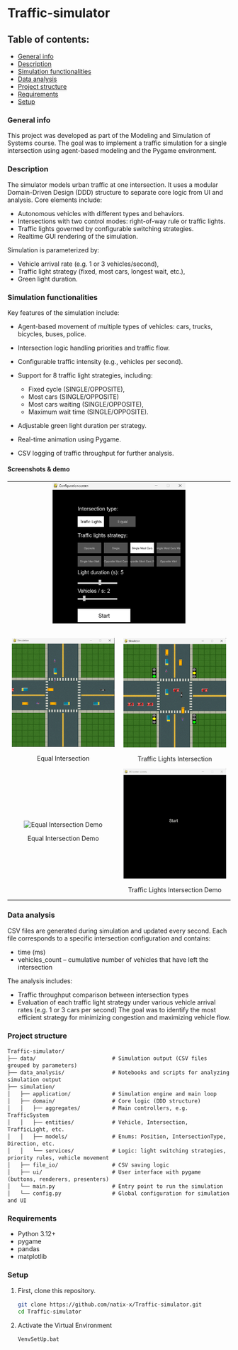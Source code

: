 # Traffic-simulator
## Table of contents:
* [General info](#general-info)
* [Description](#description)
* [Simulation functionalities](#simulation-functionalities)
* [Data analysis](#data-analysis)
* [Project structure](#project-structure)
* [Requirements](#requirements)
* [Setup](#setup)
### General info
This project was developed as part of the Modeling and Simulation of Systems course. The goal was to implement a traffic simulation for a single intersection using agent-based modeling and the Pygame environment.
### Description
The simulator models urban traffic at one intersection. It uses a modular Domain-Driven Design (DDD) structure to separate core logic from UI and analysis.
Core elements include:
* Autonomous vehicles with different types and behaviors.
* Intersections with two control modes: right-of-way rule or traffic lights.
* Traffic lights governed by configurable switching strategies.
* Realtime GUI rendering of the simulation.

Simulation is parameterized by:
* Vehicle arrival rate (e.g. 1 or 3 vehicles/second),
* Traffic light strategy (fixed, most cars, longest wait, etc.),
* Green light duration.
### Simulation functionalities
Key features of the simulation include:

* Agent-based movement of multiple types of vehicles: cars, trucks, bicycles, buses, police.

* Intersection logic handling priorities and traffic flow.

* Configurable traffic intensity (e.g., vehicles per second).

* Support for 8 traffic light strategies, including:

  * Fixed cycle (SINGLE/OPPOSITE),
  * Most cars (SINGLE/OPPOSITE)
  * Most cars waiting (SINGLE/OPPOSITE),
  * Maximum wait time (SINGLE/OPPOSITE).

* Adjustable green light duration per strategy.
* Real-time animation using Pygame.
* CSV logging of traffic throughput for further analysis.

#### Screenshots & demo

<table style="margin: auto; border-collapse: collapse; text-align: center;">
  <tr>
    <td colspan="2" style="padding-bottom: 30px;">
      <img src="media/configuration_screen.png" alt="Config Screen" width="300" />
    </td>
  </tr>
  <tr>
    <td style="padding: 0 10px;">
      <img src="media/equal_intersection.png" alt="Equal Intersection" width="300" />
      <p>Equal Intersection</p>
    </td>
    <td style="padding: 0 10px;">
      <img src="media/traffic_lights_intersection.png" alt="Traffic Lights Intersection" width="300" />
      <p>Traffic Lights Intersection</p>
    </td>
  </tr>
  <tr>
    <td style="padding-top: 30px; padding: 0 10px;">
      <img src="media/equal_intersection_demo.gif" alt="Equal Intersection Demo" width="300" />
      <p>Equal Intersection Demo</p>
    </td>
    <td style="padding-top: 30px; padding: 0 10px;">
      <img src="media/traffic_lights_intersection_demo.gif" alt="Traffic Lights Intersection Demo" width="300" />
      <p>Traffic Lights Intersection Demo</p>
    </td>
  </tr>
</table>


### Data analysis
CSV files are generated during simulation and updated every second. Each file corresponds to a specific intersection configuration and contains:

* time (ms)
* vehicles_count – cumulative number of vehicles that have left the intersection
  
The analysis includes:
* Traffic throughput comparison between intersection types
* Evaluation of each traffic light strategy under various vehicle arrival rates (e.g. 1 or 3 cars per second)
The goal was to identify the most efficient strategy for minimizing congestion and maximizing vehicle flow.
### Project structure
```
Traffic-simulator/
├── data/                        # Simulation output (CSV files grouped by parameters)
├── data_analysis/               # Notebooks and scripts for analyzing simulation output
├── simulation/
│   ├── application/             # Simulation engine and main loop
│   ├── domain/                  # Core logic (DDD structure)
│   │   ├── aggregates/          # Main controllers, e.g. TrafficSystem
│   │   ├── entities/            # Vehicle, Intersection, TrafficLight, etc.
│   │   ├── models/              # Enums: Position, IntersectionType, Direction, etc.
│   │   └── services/            # Logic: light switching strategies, priority rules, vehicle movement
│   ├── file_io/                 # CSV saving logic
│   ├── ui/                      # User interface with pygame (buttons, renderers, presenters)
│   └── main.py                  # Entry point to run the simulation
│   └── config.py                # Global configuration for simulation and UI
```
### Requirements
* Python 3.12+
* pygame
* pandas
* matplotlib
### Setup
1. First, clone this repository.
   ```sh
   git clone https://github.com/natix-x/Traffic-simulator.git
   cd Traffic-simulator
   ```
2. Activate the Virtual Environment
   ```sh
   VenvSetUp.bat
   ```
